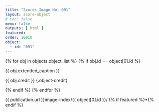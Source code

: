 ```yaml
---
title: "Scores Image No. 091"
layout: score-object
# toc: false
menu: false
outputs: [ html ]
featured: 
order: 10910
object:
  - id: "091"
---
```


{% for obj in objects.object_list %}
{% if obj.id == object[0].id %}

{{ obj.extended_caption }}

{{ obj.credit }} {.object-credit}

{% endif %}
{% endfor %}

<div class="object-credit object-url is-print-only">

{{ publication.url }}image-index/{{ object[0].id }}/ {% if featured %}*{% endif %}

</div>
